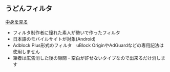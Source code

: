 ## うどんフィルタ　
[中身を見る](https://raw.githubusercontent.com/mikadukiken/AdBlock-Filters/master/UdonFilter.txt)
- フィルタ制作者に憧れた素人が勢いで作ったフィルタ
- 日本語のモバイルサイトが対象(Android)
- Adblock Plus形式のフィルタ　uBlock OriginやAdGuardなどの専用記法は使用しません
- 筆者は広告消した後の隙間・空白が許せないタイプなので出来るだけ消します
